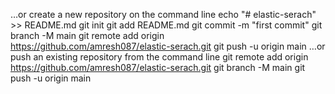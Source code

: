 …or create a new repository on the command line
echo "# elastic-serach" >> README.md
git init
git add README.md
git commit -m "first commit"
git branch -M main
git remote add origin https://github.com/amresh087/elastic-serach.git
git push -u origin main
…or push an existing repository from the command line
git remote add origin https://github.com/amresh087/elastic-serach.git
git branch -M main
git push -u origin main
